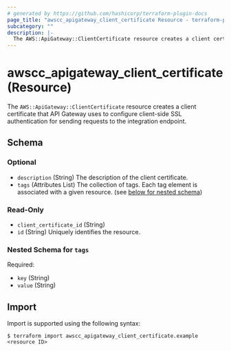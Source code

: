 ```yaml
---
# generated by https://github.com/hashicorp/terraform-plugin-docs
page_title: "awscc_apigateway_client_certificate Resource - terraform-provider-awscc"
subcategory: ""
description: |-
  The AWS::ApiGateway::ClientCertificate resource creates a client certificate that API Gateway uses to configure client-side SSL authentication for sending requests to the integration endpoint.
---
```


# awscc_apigateway_client_certificate (Resource)

The ``AWS::ApiGateway::ClientCertificate`` resource creates a client certificate that API Gateway uses to configure client-side SSL authentication for sending requests to the integration endpoint.



<!-- schema generated by tfplugindocs -->
## Schema

### Optional

- `description` (String) The description of the client certificate.
- `tags` (Attributes List) The collection of tags. Each tag element is associated with a given resource. (see [below for nested schema](#nestedatt--tags))

### Read-Only

- `client_certificate_id` (String)
- `id` (String) Uniquely identifies the resource.

<a id="nestedatt--tags"></a>
### Nested Schema for `tags`

Required:

- `key` (String)
- `value` (String)

## Import

Import is supported using the following syntax:

```shell
$ terraform import awscc_apigateway_client_certificate.example <resource ID>
```
